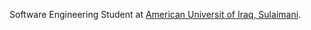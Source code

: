 <!---
Dazhyar/Dazhyar is a ✨ special ✨ repository because its `README.md` (this file) appears on your GitHub profile.
You can click the Preview link to take a look at your changes.
--->
Software Engineering Student at [American Universit of Iraq, Sulaimani][1].

[1]: https://auis.edu.krd/
